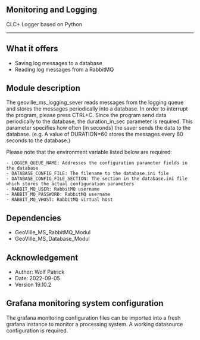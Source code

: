 ## Monitoring and Logging
CLC+ Logger based on Python

---

## What it offers

* Saving log messages to a database
* Reading log messages from a RabbitMQ

## Module description
The geoville_ms_logging_sever reads messages from the logging queue and stores the messages periodically into
a database. In order to interrupt the program, please press CTRL+C. Since the program send data periodically to the
database, the duration_in_sec parameter is required. This parameter specifies how often (in seconds) the saver
sends the data to the database. (e.g. A value of DURATION=60 stores the messages every 60 seconds to the database.)

Please note that the environment variable listed below are required:

    - LOGGER_QUEUE_NAME: Addresses the configuration parameter fields in the database
    - DATABASE_CONFIG_FILE: The filename to the database.ini file
    - DATABASE_CONFIG_FILE_SECTION: The section in the database.ini file which stores the actual configuration parameters
    - RABBIT_MQ_USER: RabbitMQ username
    - RABBIT_MQ_PASSWORD: RabbitMQ username
    - RABBIT_MQ_VHOST: RabbitMQ virtual host

## Dependencies
* GeoVille_MS_RabbitMQ_Modul
* GeoVille_MS_Database_Modul


## Acknowledgement
* Author: Wolf Patrick
* Date: 2022-09-05
* Version 19.10.2

## Grafana monitoring system configuration
The grafana monitoring configuration files can be imported into a fresh grafana instance to monitor a processing system. A working datasource configuration is required.
